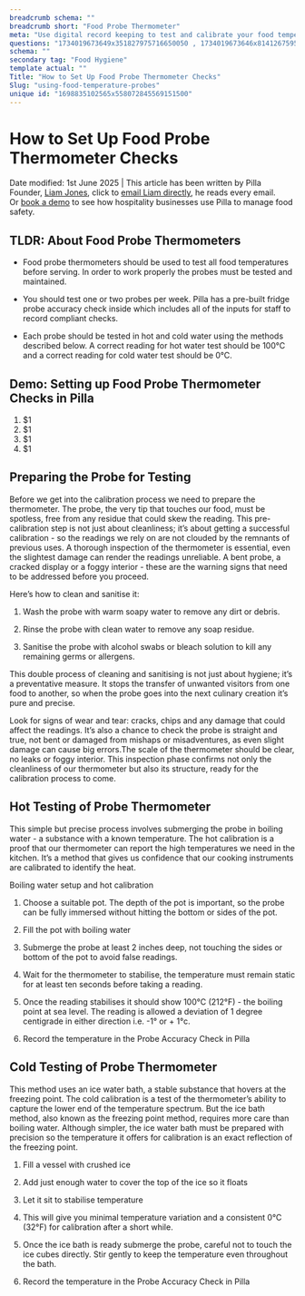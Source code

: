 ```yaml
---
breadcrumb schema: ""
breadcrumb short: "Food Probe Thermometer"
meta: "Use digital record keeping to test and calibrate your food temperature probes. "
questions: "1734019673649x351827975716650050 , 1734019673646x814126759514640600 , 1734019668802x878299645490529000 , 1734019668737x716752198749315300 , 1734019668719x809232086135337100 , 1734019668720x264208347797424200 , 1734019668712x605693406275106000 , 1734019664111x807757715247392500 , 1734019663903x942661327946382100 , 1734019663898x731775003404538500 , 1734019663896x902012637296258000 , 1734019663810x673205654116870300 , 1734019659041x170404359994106980 , 1734019658778x115786853590387420"
schema: ""
secondary tag: "Food Hygiene"
template actual: ""
Title: "How to Set Up Food Probe Thermometer Checks"
Slug: "using-food-temperature-probes"
unique id: "1698835102565x558072845569151500"
---
```


# How to Set Up Food Probe Thermometer Checks

 Date modified: 1st June 2025 | This article has been written by Pilla Founder,&nbsp;[Liam Jones](https://yourpilla.com/profile/liam-jones), click to&nbsp;[email Liam directly](mailto:liam@yourpilla.com), he reads every email. Or&nbsp;[book a demo](https://calendly.com/pilla/demo)&nbsp;to see how hospitality businesses use Pilla to manage food safety.

 ## TLDR: About&nbsp;Food Probe Thermometers

 - Food probe thermometers should be used to test all food temperatures before serving. In order to work properly the probes must be tested and maintained.

 - You should test one or two probes per week.&nbsp;Pilla has a pre-built fridge probe accuracy check inside which includes all of the inputs for staff to record compliant checks.
- Each probe should be tested in hot and cold water using the methods described below. A correct reading for hot water test should be&nbsp;100°C and a correct reading for cold water test should be&nbsp;0°C.

 ## Demo: Setting up Food Probe Thermometer Checks in Pilla

 1. $1
2. $1
3. $1
4. $1

  ## Preparing the Probe for Testing&nbsp;

 Before we get into the calibration process we need to prepare the thermometer. The probe, the very tip that touches our food, must be spotless, free from any residue that could skew the reading. This pre-calibration step is not just about cleanliness; it’s about getting a successful calibration - so the readings we rely on are not clouded by the remnants of previous uses.
 A thorough inspection of the thermometer is essential, even the slightest damage can render the readings unreliable. A bent probe, a cracked display or a foggy interior - these are the warning signs that need to be addressed before you proceed. 

 Here’s how to clean and sanitise it:

 1. Wash the probe with warm soapy water to remove any dirt or debris.

 2. Rinse the probe with clean water to remove any soap residue.

 3. Sanitise the probe with alcohol swabs or bleach solution to kill any remaining germs or allergens.

 This double process of cleaning and sanitising is not just about hygiene; it’s a preventative measure. It stops the transfer of unwanted visitors from one food to another, so when the probe goes into the next culinary creation it’s pure and precise.

 Look for signs of wear and tear: cracks, chips and any damage that could affect the readings. It’s also a chance to check the probe is straight and true, not bent or damaged from mishaps or misadventures, as even slight damage can cause big errors.The scale of the thermometer should be clear, no leaks or foggy interior. This inspection phase confirms not only the cleanliness of our thermometer but also its structure, ready for the calibration process to come.

 ## Hot Testing of Probe Thermometer

 This simple but precise process involves submerging the probe in boiling water - a substance with a known temperature. The hot calibration is a proof that our thermometer can report the high temperatures we need in the kitchen. It’s a method that gives us confidence that our cooking instruments are calibrated to identify the heat.

  Boiling water setup and hot calibration

 1. Choose a suitable pot.&nbsp;The depth of the pot is important, so the probe can be fully immersed without hitting the bottom or sides of the pot.

 2. Fill the pot with boiling water

 3. Submerge the probe at least 2 inches deep, not touching the sides or bottom of the pot to avoid false readings. 

 4. Wait for the thermometer to stabilise, the temperature must remain static for at least ten seconds before taking a reading. 

 5. Once the reading stabilises it should show 100°C (212°F) - the boiling point at sea level. The reading is allowed a deviation of 1 degree centigrade in either direction i.e. -1° or + 1°c.

 6. Record the temperature in the Probe Accuracy Check in Pilla

 ## Cold Testing of Probe Thermometer

 This method uses an ice water bath, a stable substance that hovers at the freezing point. The cold calibration is a test of the thermometer’s ability to capture the lower end of the temperature spectrum.
But the ice bath method, also known as the freezing point method, requires more care than boiling water.  Although simpler, the ice water bath must be prepared with precision so the temperature it offers for calibration is an exact reflection of the freezing point.

 1. Fill a vessel with crushed ice

 2. Add just enough water to cover the top of the ice so it floats

 3. Let it sit to stabilise temperature

 4. This will give you minimal temperature variation and a consistent 0°C (32°F) for calibration after a short while. 

 5. Once the ice bath is ready submerge the probe, careful not to touch the ice cubes directly. Stir gently to keep the temperature even throughout the bath. 

 6. Record the temperature in the Probe Accuracy Check in Pilla